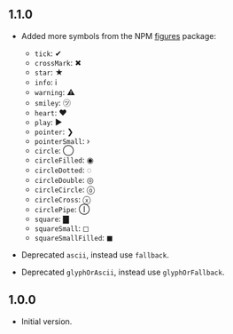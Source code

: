 ## 1.1.0

* Added more symbols from the NPM [figures][] package:
  * `tick`: ✔
  * `crossMark`: ✖
  * `star`: ★
  * `info`: ℹ
  * `warning`: ⚠
  * `smiley`: ㋡
  * `heart`: ♥
  * `play`: ▶
  * `pointer`: ❯
  * `pointerSmall`: ›
  * `circle`: ◯
  * `circleFilled`: ◉
  * `circleDotted`: ◌
  * `circleDouble`: ◎
  * `circleCircle`: ⓞ
  * `circleCross`: ⓧ
  * `circlePipe`: Ⓘ
  * `square`: ▇
  * `squareSmall`: ◻
  * `squareSmallFilled`: ◼

* Deprecated `ascii`, instead use `fallback`.
* Deprecated `glyphOrAscii`, instead use `glyphOrFallback`.

[figures]: https://www.npmjs.com/package/figures

## 1.0.0

* Initial version.
